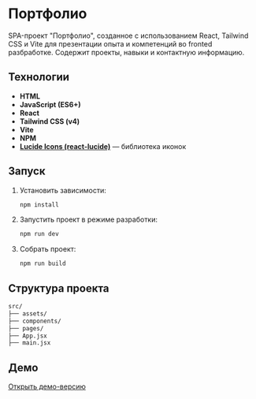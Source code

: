 # Портфолио

SPA-проект "Портфолио", созданное с использованием React, Tailwind CSS и Vite для презентации опыта и компетенций во fronted разбработке. Содержит проекты, навыки и контактную информацию.

## Технологии

- **HTML**
- **JavaScript (ES6+)**
- **React**
- **Tailwind CSS (v4)**
- **Vite**
- **NPM**
- **[Lucide Icons (react-lucide)](https://lucide.dev/)** — библиотека иконок

## Запуск

1. Установить зависимости:
   ```bash
   npm install
   ```

2. Запустить проект в режиме разработки:
   ```bash
   npm run dev
   ```

3. Собрать проект:
   ```bash
   npm run build
   ```

## Структура проекта

```bash
src/
├── assets/          
├── components/      
├── pages/           
├── App.jsx           
├── main.jsx          
```

## Демо

[Открыть демо-версию](https://sukhov-nikita.ru/)

